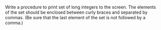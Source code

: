 Write a procedure to print set of long integers to the screen. The elements of the set should be enclosed between curly braces and separated by commas. (Be sure that the last element of the set is not followed by a comma.)
